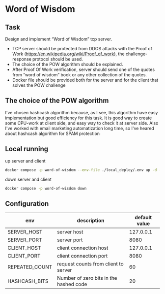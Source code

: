 # Word of Wisdom

## Task
Design and implement “Word of Wisdom” tcp server.
* TCP server should be protected from DDOS attacks with the Proof of Work (https://en.wikipedia.org/wiki/Proof_of_work), the challenge-response protocol should be used.
* The choice of the POW algorithm should be explained.
* After Proof Of Work verification, server should send one of the quotes from “word of wisdom” book or any other collection of the quotes.
* Docker file should be provided both for the server and for the client that solves the POW challenge

## The choice of the POW algorithm
I've chosen hashcash algorithm because, as I see, this algorithm have easy implementation but good efficiency for this task. It is good way to create some CPU-work at client side, and easy way to check it at server side. Also I've worked with email marketing automatization long time, so I've heared about hashcash algorithm for SPAM protection

## Local running
up server and client
```bash
docker compose -p word-of-wisdom --env-file ./local_deploy/.env up -d --force-recreate
```
down server and client
```bash
docker compose -p word-of-wisdom down
```

## Configuration
|env|description|default value|
|---|---|---|
|SERVER_HOST|server host|127.0.0.1|
|SERVER_PORT|server port|8080|
|CLIENT_HOST|client connection host|127.0.0.1|
|CLIENT_PORT|client connection port|8080|
|REPEATED_COUNT|request counts from client to server|60|
|HASHCASH_BITS|Number of zero bits in the hashed code|20|
